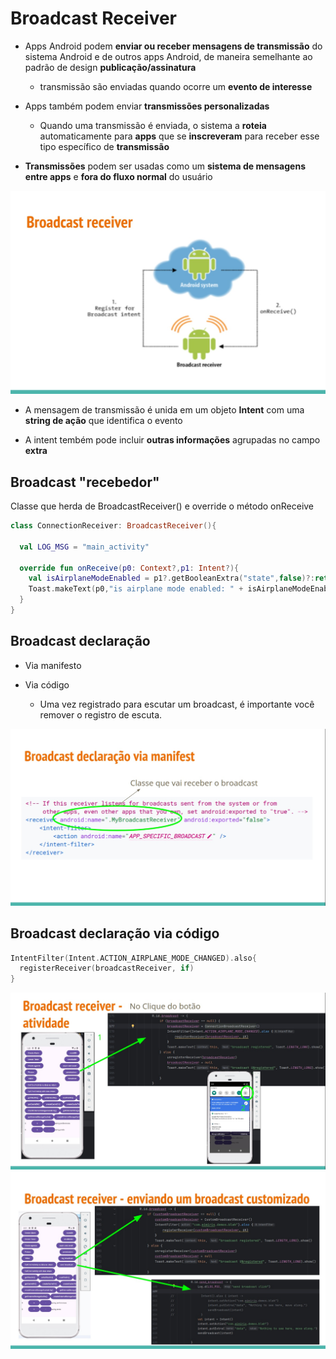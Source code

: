 # Broadcast Receiver

- Apps Android podem **enviar ou receber mensagens de transmissão** do sistema Android e de outros apps Android, de maneira semelhante ao padrão de design **publicação/assinatura**
  - transmissão são enviadas quando ocorre um **evento de interesse**

- Apps também podem enviar **transmissões personalizadas**
  - Quando uma transmissão é enviada, o sistema a **roteia** automaticamente para **apps** que se **inscreveram** para receber esse tipo específico de **transmissão**
 
- **Transmissões** podem ser usadas como um **sistema de mensagens entre apps** e **fora do fluxo normal** do usuário

<img src=".assets/186.jpg">

- A mensagem de transmissão é unida em um objeto **Intent** com uma **string de ação** que identifica o evento

- A intent tembém pode incluir **outras informações** agrupadas no campo **extra**

## Broadcast "recebedor"

Classe que herda de BroadcastReceiver() e override o método onReceive

```kotlin
class ConnectionReceiver: BroadcastReceiver(){

  val LOG_MSG = "main_activity"

  override fun onReceive(p0: Context?,p1: Intent?){
    val isAirplaneModeEnabled = p1?.getBooleanExtra("state",false)?:return
    Toast.makeText(p0,"is airplane mode enabled: " + isAirplaneModeEnabled, Toast.LENGTH_SHORT).show()
  }
}
```

## Broadcast declaração

- Via manifesto

- Via código
  - Uma vez registrado para escutar um broadcast, é importante você remover o registro de escuta.

<img src=".assets/187.jpg">

## Broadcast declaração via código

```kotlin
IntentFilter(Intent.ACTION_AIRPLANE_MODE_CHANGED).also{
  registerReceiver(broadcastReceiver, if)
}
```

<img src=".assets/188.jpg">

<img src=".assets/189.jpg">
